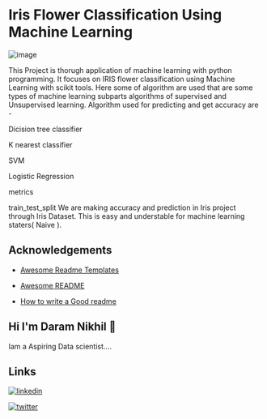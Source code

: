 

# Iris Flower Classification Using Machine Learning 
![image](https://github.com/DaramNikhil/Iris-Flower-Classification-Project/assets/117379132/3d728df1-cd49-4420-b51a-2f47af16643a)

This Project is thorugh application of machine learning with python programming. It focuses on IRIS flower classification using Machine Learning with scikit tools. Here some of algorithm are used that are some types of machine learning subparts algorithms of supervised and Unsupervised learning. Algorithm used for predicting and get accuracy are -

Dicision tree classifier

K nearest classifier

SVM

Logistic Regression

metrics

train_test_split We are making accuracy and prediction in Iris project through Iris Dataset. This is easy and understable for machine learning staters( Naive ).

## Acknowledgements

 - [Awesome Readme Templates](https://awesomeopensource.com/project/elangosundar/awesome-README-templates)

 - [Awesome README](https://github.com/matiassingers/awesome-readme)

 - [How to write a Good readme](https://bulldogjob.com/news/449-how-to-write-a-good-readme-for-your-github-project)

## Hi I'm Daram Nikhil 👋

Iam a Aspiring Data scientist....

## Links

[![linkedin](https://img.shields.io/badge/linkedin-0A66C2?style=for-the-badge&logo=linkedin&logoColor=white)](https://www.linkedin.com/in/daramnikhil)

[![twitter](https://img.shields.io/badge/twitter-1DA1F2?style=for-thebadge&logo=twitter&logoColor=white)](https://twitter.com/Nikhildaram51?t=x8qVRrGrzFrDJXjnYOTm4g&s=09)



 

 
